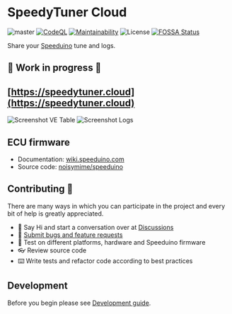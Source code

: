 # SpeedyTuner Cloud

![master](https://github.com/speedy-tuner/speedy-tuner-cloud/actions/workflows/lint.js.yml/badge.svg?branch=master)
[![CodeQL](https://github.com/speedy-tuner/speedy-tuner-cloud/actions/workflows/codeql-analysis.yml/badge.svg)](https://github.com/speedy-tuner/speedy-tuner-cloud/actions/workflows/codeql-analysis.yml)
[![Maintainability](https://api.codeclimate.com/v1/badges/d810354c0bca64ec9316/maintainability)](https://codeclimate.com/github/speedy-tuner/speedy-tuner-cloud/maintainability)
![License](https://img.shields.io/github/license/speedy-tuner/speedy-tuner-cloud)
[![FOSSA Status](https://app.fossa.com/api/projects/git%2Bgithub.com%2Fspeedy-tuner%2Fspeedy-tuner-cloud.svg?type=shield)](https://app.fossa.com/projects/git%2Bgithub.com%2Fspeedy-tuner%2Fspeedy-tuner-cloud?ref=badge_shield)

Share your [Speeduino](https://speeduino.com/) tune and logs.

## 🚧 Work in progress 🚧

## [https://speedytuner.cloud](https://speedytuner.cloud)

![Screenshot VE Table](https://speedytuner.cloud/img/screen1.png)
![Screenshot Logs](https://speedytuner.cloud/img/screen2.png)

## ECU firmware

- Documentation: [wiki.speeduino.com](https://wiki.speeduino.com/)
- Source code: [noisymime/speeduino](https://github.com/noisymime/speeduino)

## Contributing 🤝

There are many ways in which you can participate in the project and every bit of help is greatly appreciated.

- 👋 Say Hi and start a conversation over at [Discussions](https://github.com/speedy-tuner/speedy-tuner-cloud/discussions)
- 🐞 [Submit bugs and feature requests](https://github.com/speedy-tuner/speedy-tuner-cloud/issues)
- 🧪 Test on different platforms, hardware and Speeduino firmware
- 👓 Review source code
- ⌨️ Write tests and refactor code according to best practices

## Development

Before you begin please see [Development guide](https://github.com/speedy-tuner/speedy-tuner-cloud/blob/master/DEVELOPMENT.md).

